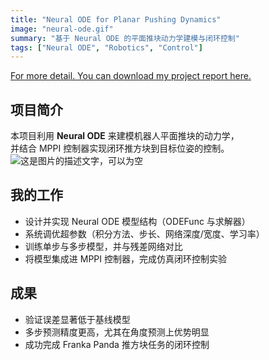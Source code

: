 ```yaml
---
title: "Neural ODE for Planar Pushing Dynamics"
image: "neural-ode.gif"
summary: "基于 Neural ODE 的平面推块动力学建模与闭环控制"
tags: ["Neural ODE", "Robotics", "Control"]
---
```

[For more detail. You can download my project report here.](./ROB498_Project.pdf)
## 项目简介
本项目利用 **Neural ODE** 来建模机器人平面推块的动力学，  
并结合 MPPI 控制器实现闭环推方块到目标位姿的控制。
![这是图片的描述文字，可以为空](./animation.gif)


## 我的工作
- 设计并实现 Neural ODE 模型结构（ODEFunc 与求解器）  
- 系统调优超参数（积分方法、步长、网络深度/宽度、学习率）  
- 训练单步与多步模型，并与残差网络对比  
- 将模型集成进 MPPI 控制器，完成仿真闭环控制实验  

## 成果
- 验证误差显著低于基线模型  
- 多步预测精度更高，尤其在角度预测上优势明显  
- 成功完成 Franka Panda 推方块任务的闭环控制  
